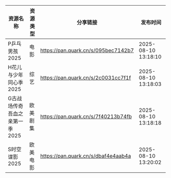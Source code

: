 | 资源名称              | 资源类型 | 分享链接                                | 发布时间                |
| ----------------- | ---- | ----------------------------------- | ------------------- |
| P乒乓男孩2025         | 电影   | https://pan.quark.cn/s/095bec7142b7 | 2025-08-10 13:18:10 |
| H花儿与少年同心季2025     | 综艺   | https://pan.quark.cn/s/2c0031cc7f1f | 2025-08-10 13:18:03 |
| G古战场传奇吾血之亲第一季2025 | 欧美剧集 | https://pan.quark.cn/s/7f40213b74fb | 2025-08-10 13:18:18 |
| S时空谍影2025         | 欧美电影 | https://pan.quark.cn/s/dbaf4e4aab4a | 2025-08-10 13:20:02 |
